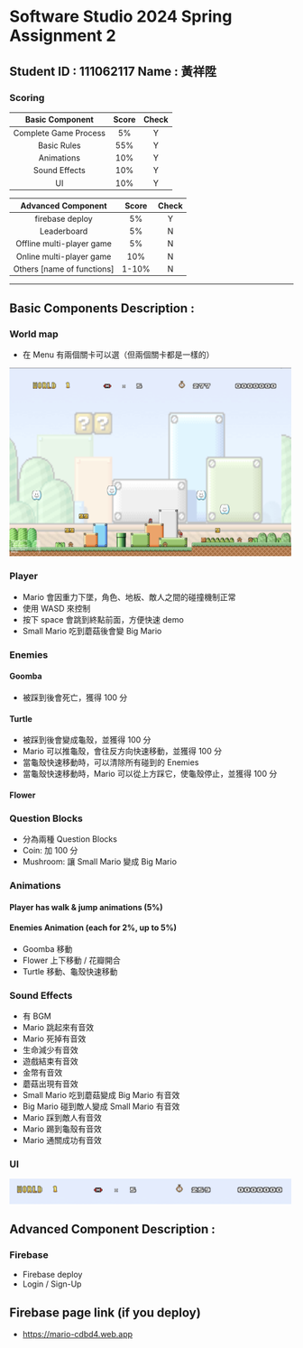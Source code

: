 # Software Studio 2024 Spring Assignment 2

## Student ID : 111062117 Name : 黃祥陞

### Scoring

|**Basic Component**|**Score**|**Check**|
|:-:|:-:|:-:|
|Complete Game Process|5%|Y|
|Basic Rules|55%|Y|
|Animations|10%|Y|
|Sound Effects|10%|Y|
|UI|10%|Y|

|**Advanced Component**|**Score**|**Check**|
|:-:|:-:|:-:|
|firebase deploy|5%|Y|
|Leaderboard|5%|N|
|Offline multi-player game|5%|N|
|Online multi-player game|10%|N|
|Others [name of functions]|1-10%|N|

---

## Basic Components Description : 
### World map
- 在 Menu 有兩個關卡可以選（但兩個關卡都是一樣的）

<img width="500px" src="./pictures/001.png"/>

### Player
- Mario 會因重力下墜，角色、地板、敵人之間的碰撞機制正常
- 使用 WASD 來控制
- 按下 space 會跳到終點前面，方便快速 demo
- Small Mario 吃到蘑菇後會變 Big Mario

### Enemies
#### Goomba
- 被踩到後會死亡，獲得 $100$ 分

#### Turtle
- 被踩到後會變成龜殼，並獲得 $100$ 分
- Mario 可以推龜殼，會往反方向快速移動，並獲得 $100$ 分
- 當龜殼快速移動時，可以清除所有碰到的 Enemies
- 當龜殼快速移動時，Mario 可以從上方踩它，使龜殼停止，並獲得 $100$ 分

#### Flower

### Question Blocks
- 分為兩種 Question Blocks
- Coin: 加 $100$ 分
- Mushroom: 讓 Small Mario 變成 Big Mario

### Animations
#### Player has walk & jump animations (5%)

#### Enemies Animation (each for 2%, up to 5%)
- Goomba 移動
- Flower 上下移動 / 花瓣開合
- Turtle 移動、龜殼快速移動

### Sound Effects
- 有 BGM
- Mario 跳起來有音效
- Mario 死掉有音效
- 生命減少有音效
- 遊戲結束有音效
- 金幣有音效
- 蘑菇出現有音效
- Small Mario 吃到蘑菇變成 Big Mario 有音效
- Big Mario 碰到敵人變成 Small Mario 有音效
- Mario 踩到敵人有音效
- Mario 踢到龜殼有音效
- Mario 通關成功有音效

### UI
<img width="500px" src="./pictures/002.png"/>

## Advanced Component Description : 
### Firebase
- Firebase deploy
- Login / Sign-Up

## Firebase page link (if you deploy)
- https://mario-cdbd4.web.app